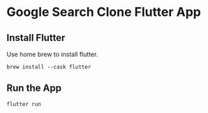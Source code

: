 # Google Search Clone Flutter App

## Install Flutter
Use home brew to install flutter.
```
brew install --cask flutter
```

## Run the App
```
flutter run
```